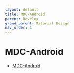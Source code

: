 ```yaml
---
layout: default
title: MDC-Android
parent: Develop
grand_parent: Material Design
nav_order: 1
---
```


# MDC-Android

- [MDC-Android](https://m3.material.io/develop/android/mdc-android)
